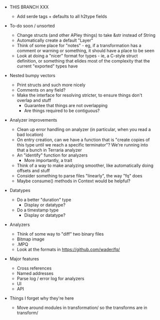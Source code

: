 * THIS BRANCH XXX
  * Add serde tags + defaults to all h2type fields


* To-do soon / unsorted
  * Change structs (and other APIey things) to take &str instead of String
  * Automatically create a default "Layer"
  * Think of some place for "notes" - eg, if a transformation has a comment or warning or something, it should have a place to be seen
  * Look at doing a "nicer" format for types - ie, a C-style struct definition, or something that elides most of the complexity that the current "exported" types have

* Nested bumpy vectors
  * Print structs and such more nicely
  * Comments on any field?
  * Make the interface for resolving stricter, to ensure things don't overlap and stuff
    * Guarantee that things are not overlapping
    * Are things required to be contiguous?

* Analyzer improvements
  * Clean up error handling on analyzer (in particular, when you read a bad location)
  * On entry creation, can we have a function that is "create copies of this type until we reach a specific terminator"? We're running into that a bunch in Terraria analyzer
  * An "identify" function for analyzers
    * More importantly, a trait
  * Think of a way to make analyzing smoother, like automatically doing offsets and stuff
  * Consider something to parse files "linearly", the way "fq" does
  * Maybe consume() methods in Context would be helpful?

* Datatypes
  * Do a better "duration" type
    * Display or datatype?
  * Do a timestamp type
    * Display or datatype?

* Analyzers
  * Think of some way to "diff" two binary files
  * Bitmap image
  * .MPQ
  * Look at the formats in https://github.com/wader/fq/

* Major features
  * Cross references
  * Named addresses
  * Parse log / error log for analyzers
  * UI
  * API

* Things I forget why they're here
  * Move around modules in transformation/ so the transforms are in transform/
